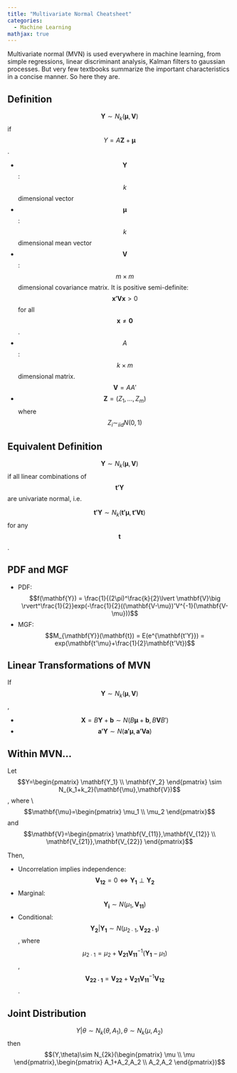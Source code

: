 ```yaml
---
title: "Multivariate Normal Cheatsheet"
categories:
  - Machine Learning
mathjax: true
---
```


Multivariate normal (MVN) is used everywhere in machine learning, from simple regressions, linear discriminant analysis, Kalman filters to gaussian processes. But very few textbooks summarize the important characteristics in a concise manner. So here they are.

## Definition
$$\mathbf{Y} \sim N_k(\mathbf{\mu},\mathbf{V})$$ if $$Y=A\mathbf{Z}+\mathbf{\mu}$$.
- $$\mathbf{Y}$$: $$k$$ dimensional vector
- $$\mathbf{\mu}$$: $$k$$ dimensional mean vector
- $$\mathbf{V}$$: $$m \times m$$ dimensional covariance matrix. It is positive semi-definite: $$\mathbf{x'Vx}>0$$ for all $$\mathbf{x}\neq \mathbf{0}$$.
- $$A$$: $$k \times m$$ dimensional matrix. $$\mathbf{V} = AA'$$
- $$\mathbf{Z}=(Z_1,...,Z_m)$$ where $$Z_i \sim_{iid} N(0,1)$$

## Equivalent Definition
$$\mathbf{Y} \sim N_k(\mathbf{\mu},\mathbf{V})$$ if all linear combinations of $$\mathbf{t'Y}$$ are univariate normal, i.e.

$$\mathbf{t'Y} \sim N_k(\mathbf{t'\mu},\mathbf{t'Vt})$$ for any $$\mathbf{t}$$.

## PDF and MGF
- PDF: $$f(\mathbf{Y}) = \frac{1}{(2\pi)^\frac{k}{2}\lvert \mathbf{V}\big \rvert^\frac{1}{2}}exp(-\frac{1}{2}((\mathbf{V-\mu})'V^{-1}(\mathbf{V-\mu}))$$
- MGF: $$M_{\mathbf{Y}}(\mathbf{t}) = E(e^{\mathbf{t'Y}}) = exp(\mathbf{t'\mu}+\frac{1}{2}\mathbf{t'Vt})$$

## Linear Transformations of MVN
If $$\mathbf{Y} \sim N_k(\mathbf{\mu},\mathbf{V})$$,
- $$\mathbf{X} = B\mathbf{Y} + \mathbf{b} \sim N(B\mathbf{\mu} + \mathbf{b},B\mathbf{V}B')$$
- $$\mathbf{a'Y} \sim N(\mathbf{a'\mu},\mathbf{a'Va})$$

## Within MVN...
Let $$Y=\begin{pmatrix}
\mathbf{Y_1} \\
\mathbf{Y_2}
\end{pmatrix} \sim N_{k_1+k_2}(\mathbf{\mu},\mathbf{V})$$, where \\
$$\mathbf{\mu}=\begin{pmatrix}
\mu_1 \\
\mu_2
\end{pmatrix}$$ and $$\mathbf{V}=\begin{pmatrix}
\mathbf{V_{11}},\mathbf{V_{12}} \\
\mathbf{V_{21}},\mathbf{V_{22}}
\end{pmatrix}$$

Then,
- Uncorrelation implies independence: $$\mathbf{V_{12}}=0 \Leftrightarrow \mathbf{Y_1} \perp \mathbf{Y_2}$$
- Marginal: $$\mathbf{Y_i} \sim N(\mu_1,\mathbf{V_{11}})$$
- Conditional: $$\mathbf{Y_2}\lvert \mathbf{Y_1} \sim N(\mu_{2\cdot 1},\mathbf{V_{22\cdot 1}})$$, where $$\mu_{2\cdot 1}=\mu_2+\mathbf{V_{21}}\mathbf{V_{11}}^{-1}(\mathbf{Y_1}-\mu_1)$$, $$\mathbf{V_{22\cdot 1}}=\mathbf{V_{22}}+\mathbf{V_{21}}\mathbf{V_{11}}^{-1}\mathbf{V_{12}}$$.

## Joint Distribution
$$Y\lvert \theta \sim N_k(\theta,A_1),\theta\sim N_k(\mu,A_2)$$ then $$(Y,\theta)\sim N_{2k}(\begin{pmatrix}
\mu \\
\mu
\end{pmatrix},\begin{pmatrix}
A_1+A_2,A_2 \\
A_2,A_2
\end{pmatrix})$$

